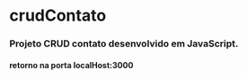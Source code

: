 # crudContato

### Projeto CRUD contato desenvolvido em JavaScript.
#### retorno na porta localHost:3000 


